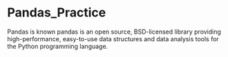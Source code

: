 # Pandas_Practice

Pandas is known pandas is an open source, BSD-licensed library providing high-performance, easy-to-use data structures and data analysis tools for the Python programming language.
